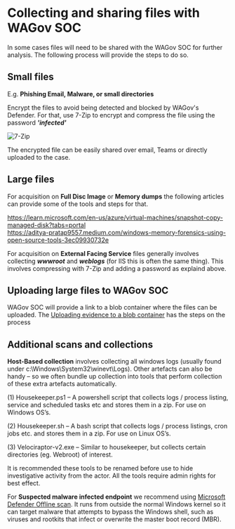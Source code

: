 # Collecting and sharing files with WAGov SOC  

In some cases files will need to be shared with the WAGov SOC for further analysis. The following process will provide the steps to do so.

## Small files 

E.g. **Phishing Email, Malware, or small directories**

Encrypt the files to avoid being detected and blocked by WAGov's Defender. For that, use 7-Zip to encrypt and compress the file using the password **_'infected'_** 

![7-Zip](../images/7zipUsage.jpg)

The encrypted file can be easily shared over email, Teams or directly uploaded to the case. 

## Large files

For acquisition on **Full Disc Image** or **Memory dumps** the following articles can provide some of the tools and steps for that. 

https://learn.microsoft.com/en-us/azure/virtual-machines/snapshot-copy-managed-disk?tabs=portal  
https://aditya-pratap9557.medium.com/windows-memory-forensics-using-open-source-tools-3ec09930732e

For acquisition on **External Facing Service** files generally involves collecting **_wwwroot_** and **_weblogs_** (for IIS this is often the same thing). This involves compressing with 7-Zip and adding a password as explaind above.

## Uploading large files to WAGov SOC
WAGov SOC will provide a link to a blob container where the files can be uploaded. The [Uploading evidence to a blob container](https://wagov.github.io/wasocshared/#/docs/collecting-evidence) has the steps on the process 

## Additional scans and collections

**Host-Based collection** involves collecting all windows logs (usually found under c:\Windows\System32\winevt\Logs\). Other artefacts can also be handy – so we often bundle up collection into tools that perform collection of these extra artefacts automatically.

(1) Housekeeper.ps1 – A powershell script that collects logs / process listing, service and scheduled tasks etc and stores them in a zip. For use on Windows OS’s.

(2) Housekeeper.sh – A bash script that collects logs / process listings, cron jobs etc. and stores them in a zip. For use on Linux OS’s.

(3) Velociraptor-v2.exe – Similar to housekeeper, but collects certain directories (eg. Webroot) of interest.

It is recommended these tools to be renamed before use to hide investigative activity from the actor. All the tools require admin rights for best effect. 

For **Suspected malware infected endpoint** we recommend using [Microsoft Defender Offline scan](https://learn.microsoft.com/en-us/microsoft-365/security/defender-endpoint/microsoft-defender-offline?view=o365-worldwide). It runs from outside the normal Windows kernel so it can target malware that attempts to bypass the Windows shell, such as viruses and rootkits that infect or overwrite the master boot record (MBR). 
